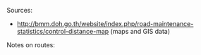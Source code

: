 Sources:
* http://bmm.doh.go.th/website/index.php/road-maintenance-statistics/control-distance-map (maps and GIS data)

Notes on routes:
